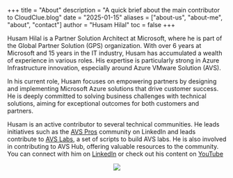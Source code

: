 +++
title = "About"
description = "A quick brief about the main contributor to CloudClue.blog"
date = "2025-01-15"
aliases = ["about-us", "about-me", "about", "contact"]
author = "Husam Hilal"
toc = false
+++

Husam Hilal is a Partner Solution Architect at Microsoft, where he is part of the Global Partner Solution (GPS) organization. With over 6 years at Microsoft and 15 years in the IT industry, Husam has accumulated a wealth of experience in various roles. His expertise is particularly strong in Azure Infrastructure innovation, especially around Azure VMware Solution (AVS).

In his current role, Husam focuses on empowering partners by designing and implementing Microsoft Azure solutions that drive customer success. He is deeply committed to solving business challenges with technical solutions, aiming for exceptional outcomes for both customers and partners.

Husam is an active contributor to several technical communities. He leads initiatives such as the [AVS Pros](https://aka.ms/AVSPros) community on LinkedIn and leads contribute to [AVS Labs](https://aka.ms/AVSLabs), a set of scripts to build AVS labs. He is also involved in contributing to AVS Hub, offering valuable resources to the community. You can connect with him on [LinkedIn](https://www.linkedin.com/in/husamhilal) or check out his content on [YouTube](https://youtube.com/husamhilal)

<p align="center" width="100%" alt="Husam Hilal - Speaker at Microsoft Ignite 2024">
    <img src="/images/husam-at-ignite-2024.png">
</p>